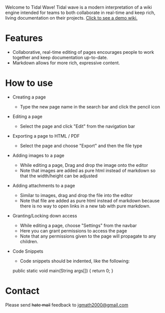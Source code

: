 Welcome to Tidal Wave!  Tidal wave is a modern interpretation of a wiki engine
intended for teams to both collaborate in real-time and keep rich, living
documentation on their projects.  [Click to see a demo wiki.](https://tidalwave-demo.herokuapp.com/view/Welcome)

# Features

- Collaborative, real-time editing of pages encourages people to work together and keep documentation up-to-date.
- Markdown allows for more rich, expressive content.
 
# How to use

- Creating a page
    - Type the new page name in the search bar and click the pencil icon
- Editing a page
    - Select the page and click "Edit" from the navigation bar
- Exporting a page to HTML / PDF
    - Select the page and choose "Export" and then the file type
- Adding images to a page
    - While editing a page, Drag and drop the image onto the editor
    - Note that images are added as pure html instead of markdown so that the width/height can be adjusted
- Adding attachments to a page
    - Similar to images, drag and drop the file into the editor
    - Note that file are added as pure html instead of markdown because there is no way to open links in a new tab with pure markdown.
- Granting/Locking down access
    - While editing a page, choose "Settings" from the navbar
    - Here you can grant permissions to access the page
    - Note that any permissions given to the page will propagate to any children.
- Code Snippets
    - Code snippets should be indented, like the following:


    public static void main(String args[]) {
        return 0;
    }

# Contact

Please send ~~hate mail~~ feedback to <a href="mailto:jgmath2000@gmail.com">jgmath2000@gmail.com</a>
